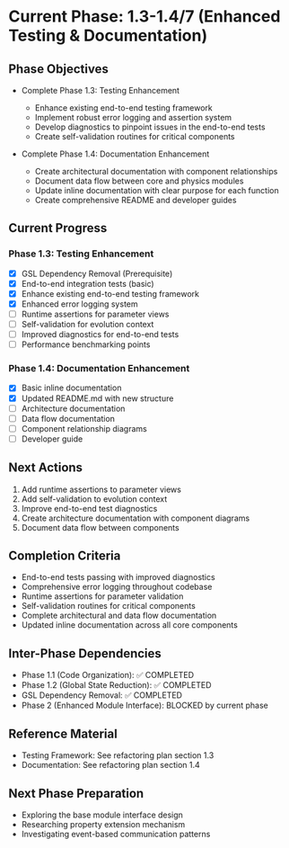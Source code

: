<!-- Purpose: Current project phase context -->
<!-- Update Rules:
- 500-word limit! 
- Include: 
  • Phase objectives
  • Current progress as a checklist (keep short)
  • Next actions (more detail - 2-3 sentences)
  • Completion criteria 
  • Inter-phase dependencies
- At major phase completion archive as phase-[X].md and refresh for next phase
-->

# Current Phase: 1.3-1.4/7 (Enhanced Testing & Documentation)

## Phase Objectives
- Complete Phase 1.3: Testing Enhancement
  - Enhance existing end-to-end testing framework
  - Implement robust error logging and assertion system
  - Develop diagnostics to pinpoint issues in the end-to-end tests
  - Create self-validation routines for critical components

- Complete Phase 1.4: Documentation Enhancement
  - Create architectural documentation with component relationships
  - Document data flow between core and physics modules
  - Update inline documentation with clear purpose for each function
  - Create comprehensive README and developer guides

## Current Progress

### Phase 1.3: Testing Enhancement
- [x] GSL Dependency Removal (Prerequisite)
- [x] End-to-end integration tests (basic)
- [x] Enhance existing end-to-end testing framework
- [x] Enhanced error logging system
- [ ] Runtime assertions for parameter views
- [ ] Self-validation for evolution context
- [ ] Improved diagnostics for end-to-end tests
- [ ] Performance benchmarking points

### Phase 1.4: Documentation Enhancement
- [x] Basic inline documentation
- [x] Updated README.md with new structure
- [ ] Architecture documentation
- [ ] Data flow documentation
- [ ] Component relationship diagrams
- [ ] Developer guide

## Next Actions
1. Add runtime assertions to parameter views
2. Add self-validation to evolution context
3. Improve end-to-end test diagnostics
4. Create architecture documentation with component diagrams
5. Document data flow between components

## Completion Criteria
- End-to-end tests passing with improved diagnostics
- Comprehensive error logging throughout codebase
- Runtime assertions for parameter validation
- Self-validation routines for critical components
- Complete architectural and data flow documentation
- Updated inline documentation across all core components

## Inter-Phase Dependencies
- Phase 1.1 (Code Organization): ✅ COMPLETED
- Phase 1.2 (Global State Reduction): ✅ COMPLETED
- GSL Dependency Removal: ✅ COMPLETED
- Phase 2 (Enhanced Module Interface): BLOCKED by current phase

## Reference Material
- Testing Framework: See refactoring plan section 1.3
- Documentation: See refactoring plan section 1.4

## Next Phase Preparation
- Exploring the base module interface design
- Researching property extension mechanism
- Investigating event-based communication patterns
